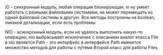 IO - синхронный модуль, любая операция блокирующая, io ну умеет работать с разными файловыми системами, не может 
перемещать из одной файловой системы в другую. Все методы построены на boolean, никакой детализации, если есть проблемы



NIO - асинхронный модуль, если не удалось выполнить какую-то операцию, nio выбрасывает исключение с описанием
аналог класса File в nio является Path - это интерфейс
в интерфейсе Path имееется множество методов для работы с путями
Второй класс для работы Files